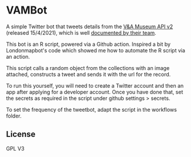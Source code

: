 # VAMBot

A simple Twitter bot that tweets details from the [V&A Museum API v2](https://www.vam.ac.uk/blog/digital/va-launches-new-developer-api) (released 15/4/2021), which is well [documented by their team](https://developers.vam.ac.uk/guide/v2/welcome.html).

This bot is an R script, powered via a Github action. Inspired a bit by Londonmapbot's code which showed me how to automate the R script via an action. 

This script calls a random object from the collections with an image attached, constructs a tweet and sends it with the url for the record.

To run this yourself, you will need to create a Twitter account and then an app after applying for a developer account. Once you have done that, set the secrets as required in the script under github settings > secrets. 

To set the frequency of the tweetbot, adapt the script in the workflows folder. 

## License
GPL V3
